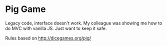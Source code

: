 # Pig Game

Legacy code, interface doesn't work. My colleague was showing me how to do MVC with vanilla JS. Just want to keep it safe.

Rules based on http://dicegames.org/pig/
